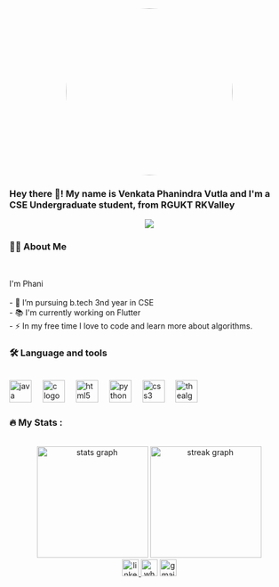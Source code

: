 <div align="center" style="border-radius:100%;overflow:hidden;">
  <img height="300px" style="border-radius:100%;" src="https://github.com/venkataPhanindraVutla/venkataPhanindraVutla/assets/144616413/c4f85340-28c7-44c4-8147-5c42be7ae9c1"  />
</div>

<h3 align="left">Hey there 👋! My name is Venkata Phanindra Vutla and I'm a CSE Undergraduate student, from RGUKT RKValley</h3>


<div align="center">
  <img src="https://visitor-badge.laobi.icu/badge?page_id=venkataPhanindraVutla.venkataPhanindraVutla&"  />
</div>

<h3 align="left">👩‍💻  About Me</h3>
<br>
<p align="left">I'm Phani<br><br>- 🔭 I’m pursuing b.tech 3nd year in CSE<br>- 📚 I'm currently working on Flutter<br>- ⚡ In my free time I love to code and learn more about algorithms.</p>

<h3 align="left">🛠 Language and tools</h3>
<br>

<div align="left">
  <img src="https://skillicons.dev/icons?i=java" height="40" alt="java logo"  />
  <img width="12" />
  <img src="https://skillicons.dev/icons?i=c" height="40" alt="c logo"  />
  <img width="12" />
  <img src="https://skillicons.dev/icons?i=html" height="40" alt="html5 logo"  />
  <img width="12" />
  <img src="https://skillicons.dev/icons?i=py" height="40" alt="python logo"  />
  <img width="12" />
  <img src="https://skillicons.dev/icons?i=css" height="40" alt="css3 logo"  />
  <img width="12" />
  <img src="https://cdn.jsdelivr.net/gh/devicons/devicon/icons/thealgorithms/thealgorithms-original-wordmark.svg" height="40" alt="thealgorithms logo"  />
</div>

<h3 align="left">🔥   My Stats :</h3>
<br>
<div align="center">
  <img src="https://github-readme-stats.vercel.app/api?username=venkataPhanindraVutla&hide_title=true&hide_rank=false&show_icons=true&include_all_commits=true&count_private=true&disable_animations=false&theme=dracula&locale=en&hide_border=true&order=1" height="200" alt="stats graph"  />
  <img src="https://streak-stats.demolab.com?user=venkataPhanindraVutla&locale=en&mode=weekly&theme=gruvbox&hide_border=true&border_radius=5&date_format=n/j[/Y]&order=3" height="200" alt="streak graph"  />
</div>

<div align="center">
  <a href="https://www.linkedin.com/in/phani-v-274186266" target="_blank">
    <img src="https://img.shields.io/static/v1?message=LinkedIn&logo=linkedin&label=&color=0077B5&logoColor=white&labelColor=&style=for-the-badge" height="30" alt="linkedin logo"  />
  </a>
  <img src="https://img.shields.io/static/v1?message=8688794279&logo=whatsapp&label=&color=25D366&logoColor=white&labelColor=&style=for-the-badge" height="30" alt="whatsapp logo"  />
  <img src="https://img.shields.io/static/v1?message=phanivutla2004@gmail.com&logo=gmail&label=&color=D14836&logoColor=white&labelColor=&style=for-the-badge" height="30" alt="gmail logo"  />
</div>
